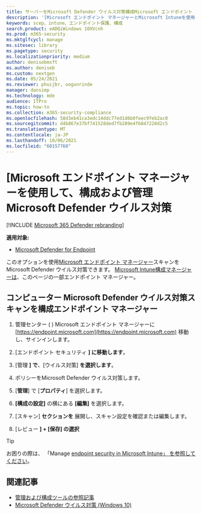 ```yaml
---
title: サーバーをMicrosoft Defender ウイルス対策構成Microsoft エンドポイント マネージャー
description: '[Microsoft エンドポイント マネージャーとMicrosoft Intuneを使用して、Microsoft Defender ウイルス対策とEndpoint Protection'
keywords: scep、intune、エンドポイント保護、構成
search.product: eADQiWindows 10XVcnh
ms.prod: m365-security
ms.mktglfcycl: manage
ms.sitesec: library
ms.pagetype: security
ms.localizationpriority: medium
author: denisebmsft
ms.author: deniseb
ms.custom: nextgen
ms.date: 05/24/2021
ms.reviewer: phuijbr, oogunrinde
manager: dansimp
ms.technology: mde
audience: ITPro
ms.topic: how-to
ms.collection: m365-security-compliance
ms.openlocfilehash: 58d3eb41ca3edc14ddc77ed1d6b0feec9feb2ac0
ms.sourcegitcommit: d4b867e37bf741528ded7fb289e4f6847228d2c5
ms.translationtype: MT
ms.contentlocale: ja-JP
ms.lasthandoff: 10/06/2021
ms.locfileid: "60157760"
---
```

# <a name="use-microsoft-endpoint-manager-to-configure-and-manage-microsoft-defender-antivirus"></a>[Microsoft エンドポイント マネージャーを使用して、構成および管理Microsoft Defender ウイルス対策

[!INCLUDE [Microsoft 365 Defender rebranding](../../includes/microsoft-defender.md)]


**適用対象:**

- [Microsoft Defender for Endpoint](/microsoft-365/security/defender-endpoint/)

このオプションを使用[Microsoft エンドポイント マネージャー](/mem/endpoint-manager-overview)スキャンをMicrosoft Defender ウイルス対策できます。 [Microsoft Intune](/mem/intune/fundamentals/what-is-intune)[構成マネージャーは](/mem/configmgr/core/understand/introduction)、このページの一部エンドポイント マネージャー。

## <a name="configure-microsoft-defender-antivirus-scans-in-endpoint-manager"></a>コンピューター Microsoft Defender ウイルス対策スキャンを構成エンドポイント マネージャー

1. 管理センター ( ) Microsoft エンドポイント マネージャーに [https://endpoint.microsoft.com](https://endpoint.microsoft.com) 移動し、サインインします。

2. [エンドポイント セキュリティ **] に移動します**。

3. [管理 **] で**、[ウイルス対策] **を選択します**。

4. ポリシーをMicrosoft Defender ウイルス対策します。

5. [**管理**] で [**プロパティ**] を選択します。

6. **[構成の設定]** の横にある **[編集]** を選択します。

7. [スキャン] **セクションを** 展開し、スキャン設定を確認または編集します。

8. [レビュー **] + [保存] の選択**

> [!TIP]
> お困りの際は、 「Manage [endpoint security in Microsoft Intune」 を参照してください](/mem/intune/protect/endpoint-security)。

## <a name="related-articles"></a>関連記事

- [管理および構成ツールの参照記事](configuration-management-reference-microsoft-defender-antivirus.md)
- [Microsoft Defender ウイルス対策 (Windows 10)](microsoft-defender-antivirus-in-windows-10.md)
